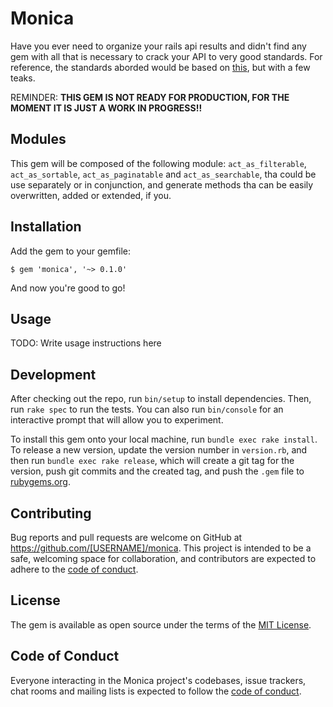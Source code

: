 # Monica

Have you ever need to organize your rails api results and didn't find any gem with all that is necessary to crack your API to very good standards.
For reference, the standards aborded would be based on [this](https://www.moesif.com/blog/technical/api-design/REST-API-Design-Filtering-Sorting-and-Pagination/), but with a few teaks.

REMINDER: **THIS GEM IS NOT READY FOR PRODUCTION, FOR THE MOMENT IT IS JUST A WORK IN PROGRESS!!**


## Modules

This gem will be composed of the following module: `act_as_filterable`, `act_as_sortable`, `act_as_paginatable` and `act_as_searchable`, tha could be use separately or in conjunction, and generate methods tha can be easily overwritten, added or extended, if you.
## Installation

Add the gem to your gemfile:

    $ gem 'monica', '~> 0.1.0'

And now you're good to go!
## Usage

TODO: Write usage instructions here

## Development

After checking out the repo, run `bin/setup` to install dependencies. Then, run `rake spec` to run the tests. You can also run `bin/console` for an interactive prompt that will allow you to experiment.

To install this gem onto your local machine, run `bundle exec rake install`. To release a new version, update the version number in `version.rb`, and then run `bundle exec rake release`, which will create a git tag for the version, push git commits and the created tag, and push the `.gem` file to [rubygems.org](https://rubygems.org).

## Contributing

Bug reports and pull requests are welcome on GitHub at https://github.com/[USERNAME]/monica. This project is intended to be a safe, welcoming space for collaboration, and contributors are expected to adhere to the [code of conduct](https://github.com/[USERNAME]/monica/blob/master/CODE_OF_CONDUCT.md).

## License

The gem is available as open source under the terms of the [MIT License](https://opensource.org/licenses/MIT).

## Code of Conduct

Everyone interacting in the Monica project's codebases, issue trackers, chat rooms and mailing lists is expected to follow the [code of conduct](https://github.com/[USERNAME]/monica/blob/master/CODE_OF_CONDUCT.md).
